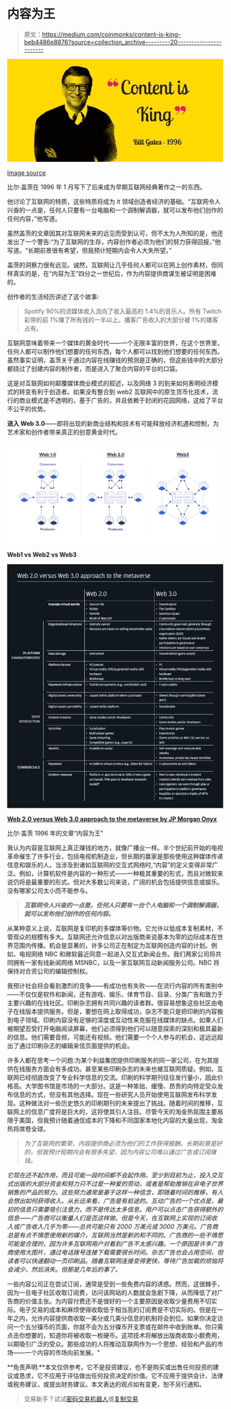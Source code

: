 # 内容为王

> 原文：<https://medium.com/coinmonks/content-is-king-beb4486e8876?source=collection_archive---------20----------------------->

![](img/3d880f2db515e8d246ac5084b4b57167.png)

[Image source](https://www.prmarketingbollox.com/blog/content-is-king-social-media-strategy-is-its-chauffeur)

比尔·盖茨在 1996 年 1 月写下了后来成为早期互联网经典著作之一的东西。

他讨论了互联网的特质，这些特质将成为 it 领域创造者经济的基础。“互联网令人兴奋的一点是，任何人只要有一台电脑和一个调制解调器，就可以发布他们创作的任何内容，”他写道。

虽然盖茨的文章因其对互联网未来的远见而受到认可，但不太为人所知的是，他还发出了一个警告:“为了互联网的生存，内容创作者必须为他们的努力获得回报，”他写道。“长期前景很有希望，但我预计短期内会令人大失所望。”

盖茨的洞察力很有远见。诚然，互联网让几乎任何人都可以在网上创作素材，但同样真实的是，在“内容为王”四分之一世纪后，作为内容提供商谋生被证明是困难的。

创作者的生活经历讲述了这个故事:

> Spotify 90%的流媒体收入流向了收入最高的 1.4%的音乐人。所有 Twitch 彩带的前 1%赚了所有钱的一半以上。播客广告收入的大部分被 1%的播客占有。

互联网意味着带来一个媒体的黄金时代——一个无限丰富的世界，在这个世界里，任何人都可以制作他们想要的任何东西，每个人都可以找到他们想要的任何东西。虽然事实证明，盖茨关于通过内容在线赚钱的预测是正确的，但这些钱中的大部分都绕过了创建内容的制作者，而是进入了聚合内容的平台的口袋。

这是对互联网如何颠覆媒体商业模式的叙述，以及网络 3 的到来如何表明经济模式的转变有利于创造者。如果没有整合到 web2 互联网中的原生货币化技术，流行的商业模式是不透明的，基于广告的，并且依赖于封闭的花园网络，这给了平台不公平的优势。

**进入 Web 3.0**——即将出现的新商业结构和技术有可能释放经济机遇和控制，为艺术家和创作者带来真正的创意黄金时代。

![](img/c5f306e4e9511722e49a117b7f3b4dbf.png)

**Web1 vs Web2 vs Web3**

![](img/adc94324b22699844824bc6c684b8664.png)

[**Web 2.0 versus Web 3.0 approach to the metaverse by JP Morgan Onyx**](https://www.jpmorgan.com/content/dam/jpm/treasury-services/documents/opportunities-in-the-metaverse.pdf)

比尔·盖茨 1996 年的文章“内容为王”

我认为内容是互联网上真正赚钱的地方，就像广播业一样。半个世纪前开始的电视革命催生了许多行业，包括电视机制造业，但长期的赢家是那些使用这种媒体传递信息和娱乐的人。当涉及到诸如互联网的交互式网络时,“内容”的定义变得非常广泛。例如，计算机软件是内容的一种形式——一种极其重要的形式，而且对微软来说仍将是最重要的形式。但对大多数公司来说，广阔的机会包括提供信息或娱乐。没有哪家公司太小而不能参与。

> ***互联网令人兴奋的一点是，任何人只要有一台个人电脑和一个调制解调器，就可以发布他们创作的任何内容。***

从某种意义上说，互联网是复印机的多媒体等价物。它允许以低成本复制素材，不管观众的规模有多大。互联网还允许信息以对出版商来说基本为零的边际成本在世界范围内传播。机会是显著的，许多公司正在制定为互联网创造内容的计划。例如，电视网络 NBC 和微软最近同意一起进入交互式新闻业务。我们两家公司将共同拥有一家有线新闻网络 MSNBC，以及一家互联网互动新闻服务公司。NBC 将保持对合资公司的编辑控制权。

我预计社会将会看到激烈的竞争——有成功也有失败——在流行内容的所有类别中——不仅仅是软件和新闻，还有游戏、娱乐、体育节目、目录、分类广告和致力于主要兴趣的在线社区。印刷杂志拥有共同兴趣的读者群。很容易想象这些社区由电子在线版本提供服务。但是，要想在网上取得成功，杂志不能只是把印刷的内容搬到电子领域。印刷内容没有足够的深度或互动性来克服在线媒体的缺点。如果人们被期望忍受打开电脑阅读屏幕，他们必须得到他们可以随意探索的深刻和极其最新的信息。他们需要音频，可能还有视频。他们需要一个个人参与的机会，这远远超出了通过印刷杂志的编辑来信页面提供的机会。

许多人都在思考一个问题:为某个利益集团提供印刷服务的同一家公司，在为其提供在线服务方面会有多成功。甚至某些印刷杂志的未来也被互联网质疑。例如，互联网已经彻底改变了专业科学信息的交流。印刷的科学期刊往往发行量小，因此价格高。大学图书馆是市场的一大部分。这是一种笨拙、缓慢、昂贵的向特定受众发布信息的方式，但没有其他选择。现在一些研究人员开始使用互联网发布科学发现。这种做法对一些历史悠久的印刷期刊的未来提出了挑战。随着时间的推移，互联网上的信息广度将是巨大的，这将使其引人注目。尽管今天的淘金热氛围主要局限于美国，但我预计随着通信成本的下降和不同国家本地化内容的大量出现，淘金热将席卷全球。

> *为了互联网的繁荣，内容提供商必须为他们的工作获得报酬。长期前景是好的，但我预计短期内会有很多失望，因为内容公司难以通过广告或订阅赚钱。*

*它现在还不起作用，而且可能一段时间都不会起作用。至少到目前为止，投入交互式出版的大部分资金和努力只不过是一种爱的劳动，或者是帮助推销在非电子世界销售的产品的努力。这些努力通常是基于这样一种信念，即随着时间的推移，有人会想出如何获得收入。从长远来看，广告是有前途的。互动广告的一个优点是，最初的信息只需要吸引注意力，而不是传达太多信息。用户可以点击广告获得额外的信息——广告商可以衡量人们是否这样做。但是今天，在互联网上实现的订阅收入或广告收入几乎为零——总共可能只有 2000 万美元或 3000 万美元。广告商总是有点不情愿使用新的媒介，互联网当然是新的和不同的。广告商的一些不情愿可能是合理的，因为许多互联网用户对看到广告不太感兴趣。一个原因是许多广告商使用大图片，通过电话拨号连接下载需要很长时间。杂志广告也会占用空间，但读者可以快速翻动一页印刷品。随着互联网连接变得更快，等待广告加载的烦恼将会减少，然后消失。但那是几年后的事了。*

一些内容公司正在尝试订阅，通常是受到一些免费内容的诱惑。然而，这很棘手，因为一旦电子社区收取订阅费，访问该网站的人数就会急剧下降，从而降低了对广告商的价值主张。为内容付费还不是很好的一个主要原因是收取少量费用不切实际。电子交易的成本和麻烦使得收取低于相当高的订阅费是不切实际的。但是在一年之内，允许内容提供商收取一美分或几美分信息的机制将会到位。如果你决定访问一个五分镍币的页面，你就不会为五分镍币开支票或在邮件中收到账单。你只需点击你想要的，知道你将被收取一枚硬币。这项技术将解放出版商收取小额费用，以期吸引广泛的受众。那些成功的人将推动互联网作为一个思想、经验和产品的市场——一个内容的市场向前发展。"

**免责声明:**本文仅供参考。它不是投资建议，也不是购买或出售任何投资的建议或恳求，它不应用于评估做出任何投资决定的价值。它不应用于提供会计、法律或税务建议，或提出财务建议。本文表达的观点如有变更，恕不另行通知。

> 交易新手？试试[密码交易机器人](/coinmonks/crypto-trading-bot-c2ffce8acb2a)或[复制交易](/coinmonks/top-10-crypto-copy-trading-platforms-for-beginners-d0c37c7d698c)